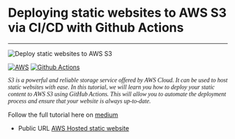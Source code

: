 # Deploying static websites to AWS S3 via CI/CD with Github Actions

---

![Deploy static websites to AWS S3](https://github.com/baimamboukar/hosting-static-website-on-aws-S3-with-github-actions/assets/49169158/efdf4450-8210-4ed1-b3be-0dd47e8bafcb)

[![AWS](https://img.shields.io/badge/AWS-Cloud%20Provider-orange?logo=amazon-aws)](https://aws.amazon.com/)
[![Github Actions](https://img.shields.io/badge/CI-GithubActions-blue?logo=github-actions&logoColor=white)](https://github.com)

<i style="font-family: 'Times New Roman'; ">S3 is a powerful and reliable storage service offered by AWS Cloud. It can be used to host static websites with ease. In this tutorial, we will learn you how to deploy your static content to AWS S3 using GitHub Actions. This will allow you to automate the deployment process and ensure that your website is always up-to-date.</i>

Follow the full tutorial here on
[medium](https://baimamboukar.medium.com/deploy-static-websites-to-aws-s3-via-ci-cd-with-github-actions-faa8c7432a5f)

- Public URL [AWS Hosted static website](https://d2rbxffm68k2ey.cloudfront.net/)
